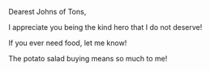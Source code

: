 Dearest Johns of Tons,

I appreciate you being the kind hero that I do not deserve!

If you ever need food, let me know!

The potato salad buying means so much to me!